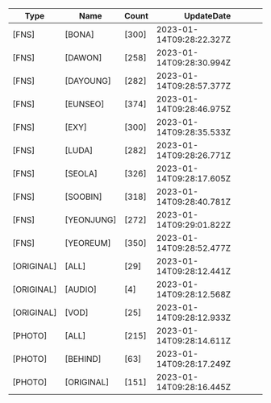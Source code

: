 | Type | Name | Count | UpdateDate |
| ---- | ---- | ----- | ---- |
|[FNS]|[BONA]|[300]|2023-01-14T09:28:22.327Z|
|[FNS]|[DAWON]|[258]|2023-01-14T09:28:30.994Z|
|[FNS]|[DAYOUNG]|[282]|2023-01-14T09:28:57.377Z|
|[FNS]|[EUNSEO]|[374]|2023-01-14T09:28:46.975Z|
|[FNS]|[EXY]|[300]|2023-01-14T09:28:35.533Z|
|[FNS]|[LUDA]|[282]|2023-01-14T09:28:26.771Z|
|[FNS]|[SEOLA]|[326]|2023-01-14T09:28:17.605Z|
|[FNS]|[SOOBIN]|[318]|2023-01-14T09:28:40.781Z|
|[FNS]|[YEONJUNG]|[272]|2023-01-14T09:29:01.822Z|
|[FNS]|[YEOREUM]|[350]|2023-01-14T09:28:52.477Z|
|[ORIGINAL]|[ALL]|[29]|2023-01-14T09:28:12.441Z|
|[ORIGINAL]|[AUDIO]|[4]|2023-01-14T09:28:12.568Z|
|[ORIGINAL]|[VOD]|[25]|2023-01-14T09:28:12.933Z|
|[PHOTO]|[ALL]|[215]|2023-01-14T09:28:14.611Z|
|[PHOTO]|[BEHIND]|[63]|2023-01-14T09:28:17.249Z|
|[PHOTO]|[ORIGINAL]|[151]|2023-01-14T09:28:16.445Z|